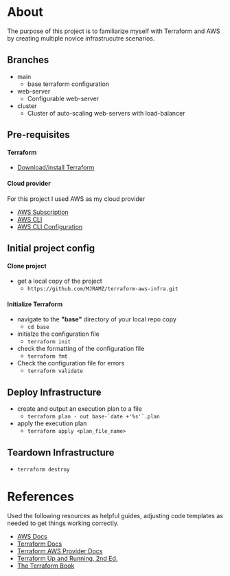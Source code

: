 # About
The purpose of this project is to familiarize myself with Terraform and AWS by creating multiple novice infrastrucutre scenarios.

## Branches
* main
    * base terraform configuration
* web-server
    * Configurable web-server
* cluster
    * Cluster of auto-scaling web-servers with load-balancer

## Pre-requisites
#### Terraform
* [Download/install Terraform](https://www.terraform.io/downloads.html)

#### Cloud provider
For this project I used AWS as my cloud provider
* [AWS Subscription](https://aws.amazon.com/)
* [AWS CLI](https://aws.amazon.com/cli/)
* [AWS CLI Configuration](https://docs.aws.amazon.com/cli/latest/userguide/cli-chap-configure.html)

## Initial project config
#### Clone project
* get a local copy of the project
    * `https://github.com/MJRAMZ/terraform-aws-infra.git`

#### Initialize Terraform
* navigate to the **"base"** directory of your local repo copy
    * `cd base`
* initialze the configuration file
    * `terraform init`
* check the formatting of the configuration file
    * `terraform fmt`
* Check the configuration file for errors
    * `terraform validate`

## Deploy Infrastructure
* create and output an execution plan to a file
    * ```terraform plan - out base-`date +'%s'`.plan```
* apply the execution plan
    * `terraform apply <plan_file_name>`

## Teardown Infrastructure
* `terraform destroy`




# References
Used the following resources as helpful guides, adjusting code templates as needed to get things working correctly.

* [AWS Docs](https://docs.aws.amazon.com/)
* [Terraform Docs](https://www.terraform.io/docs/index.html)
* [Terraform AWS Provider Docs](https://registry.terraform.io/providers/hashicorp/aws/latest/docs)
* [Terraform Up and Running, 2nd Ed.](https://www.oreilly.com/library/view/terraform-up/9781492046899/)
* [The Terraform Book](https://terraformbook.com/)